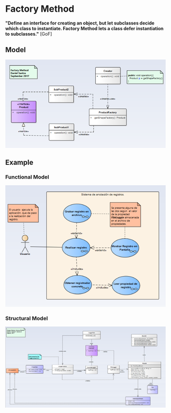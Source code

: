 # Factory Method

__"Define an interface for creating an object, but let subclasses decide which class to instantiate. Factory Method lets a class  defer instantiation  to subclasses."__ [GoF]

## Model
![Model](factory_method.png)

## Example

### Functional Model
  ![functional](exercise/java_model/functional.png)

### Structural Model
  ![structural](exercise/java_model/structural.png)
